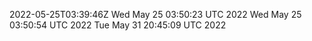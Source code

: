 2022-05-25T03:39:46Z
Wed May 25 03:50:23 UTC 2022
Wed May 25 03:50:54 UTC 2022
Tue May 31 20:45:09 UTC 2022
